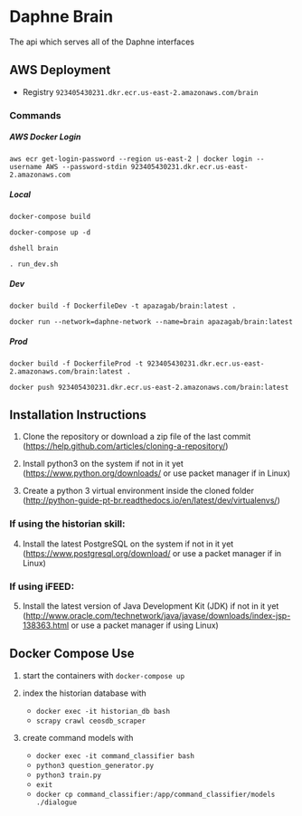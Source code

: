 # Daphne Brain

The api which serves all of the Daphne interfaces

## AWS Deployment

- Registry `923405430231.dkr.ecr.us-east-2.amazonaws.com/brain`


### Commands


##### AWS Docker Login

`aws ecr get-login-password --region us-east-2 | docker login --username AWS --password-stdin 923405430231.dkr.ecr.us-east-2.amazonaws.com`



##### Local

`docker-compose build`

`docker-compose up -d`

`dshell brain`

`. run_dev.sh`



##### Dev

`docker build -f DockerfileDev -t apazagab/brain:latest .`

`docker run --network=daphne-network --name=brain apazagab/brain:latest`



##### Prod

`docker build -f DockerfileProd -t 923405430231.dkr.ecr.us-east-2.amazonaws.com/brain:latest .`

`docker push 923405430231.dkr.ecr.us-east-2.amazonaws.com/brain:latest`









## Installation Instructions

1. Clone the repository or download a zip file of the last commit (https://help.github.com/articles/cloning-a-repository/)

2. Install python3 on the system if not in it yet (https://www.python.org/downloads/ or use packet manager if in Linux)

3. Create a python 3 virtual environment inside the cloned folder (http://python-guide-pt-br.readthedocs.io/en/latest/dev/virtualenvs/)

### If using the historian skill:

4. Install the latest PostgreSQL on the system if not in it yet (https://www.postgresql.org/download/ or use a packet manager if in Linux)

### If using iFEED:

5. Install the latest version of Java Development Kit (JDK) if not in it yet (http://www.oracle.com/technetwork/java/javase/downloads/index-jsp-138363.html or use a packet manager if using Linux)



## Docker Compose Use

1. start the containers with `docker-compose up`

2. index the historian database with

    - `docker exec -it historian_db bash`
    - `scrapy crawl ceosdb_scraper`
    
3. create command models with 

    - `docker exec -it command_classifier bash`
    - `python3 question_generator.py`
    - `python3 train.py`
    - `exit`
    - `docker cp command_classifier:/app/command_classifier/models ./dialogue`



